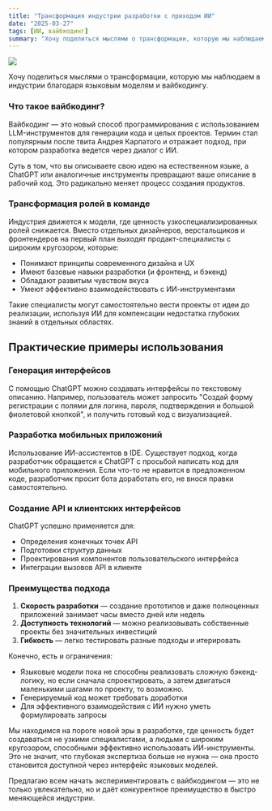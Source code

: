 ```yaml
---
title: "Трансформация индустрии разработки с приходом ИИ"
date: "2025-03-27"
tags: [ИИ, вайбкодинг]
summary: "Хочу поделиться мыслями о трансформации, которую мы наблюдаем в индустрии благодаря языковым моделям и вайбкодингу."
---
```


![](/images/posts/transformaciya-razrabotki-s-prihodom-ii.png)

Хочу поделиться мыслями о трансформации, которую мы наблюдаем в индустрии благодаря языковым моделям и вайбкодингу.

### Что такое вайбкодинг?

Вайбкодинг — это новый способ программирования с использованием LLM-инструментов для генерации кода и целых проектов. Термин стал популярным после твита Андрея Карпатого и отражает подход, при котором разработка ведется через диалог с ИИ.

Суть в том, что вы описываете свою идею на естественном языке, а ChatGPT или аналогичные инструменты превращают ваше описание в рабочий код. Это радикально меняет процесс создания продуктов.

### Трансформация ролей в команде

Индустрия движется к модели, где ценность узкоспециализированных ролей снижается. Вместо отдельных дизайнеров, верстальщиков и фронтендеров на первый план выходят продакт-специалисты с широким кругозором, которые:

- Понимают принципы современного дизайна и UX
- Имеют базовые навыки разработки (и фронтенд, и бэкенд)
- Обладают развитым чувством вкуса
- Умеют эффективно взаимодействовать с ИИ-инструментами

Такие специалисты могут самостоятельно вести проекты от идеи до реализации, используя ИИ для компенсации недостатка глубоких знаний в отдельных областях.

## Практические примеры использования

### Генерация интерфейсов

С помощью ChatGPT можно создавать интерфейсы по текстовому описанию. Например, пользователь может запросить "Создай форму регистрации с полями для логина, пароля, подтверждения и большой фиолетовой кнопкой", и получить готовый код с визуализацией.

### Разработка мобильных приложений

Использование ИИ-ассистентов в IDE. Существует подход, когда разработчик обращается к ChatGPT с просьбой написать код для мобильного приложения. Если что-то не нравится в предложенном коде, разработчик просит бота доработать его, не внося правки самостоятельно.

### Создание API и клиентских интерфейсов

ChatGPT успешно применяется для:

- Определения конечных точек API
- Подготовки структур данных
- Проектирования компонентов пользовательского интерфейса
- Интеграции вызовов API в клиенте

### Преимущества подхода

1. **Скорость разработки** — создание прототипов и даже полноценных приложений занимает часы вместо дней или недель
2. **Доступность технологий** — можно реализовывать собственные проекты без значительных инвестиций
3. **Гибкость** — легко тестировать разные подходы и итерировать

Конечно, есть и ограничения:

- Языковые модели пока не способны реализовать сложную бэкенд-логику, но если сначала спроектировать, а затем двигаться маленькими шагами по проекту, то возможно.
- Генерируемый код может требовать доработки
- Для эффективного взаимодействия с ИИ нужно уметь формулировать запросы

Мы находимся на пороге новой эры в разработке, где ценность будет создаваться не узкими специалистами, а людьми с широким кругозором, способными эффективно использовать ИИ-инструменты. Это не значит, что глубокая экспертиза больше не нужна — она просто становится доступной через интерфейс языковых моделей.

Предлагаю всем начать экспериментировать с вайбкодингом — это не только увлекательно, но и даёт конкурентное преимущество в быстро меняющейся индустрии.
